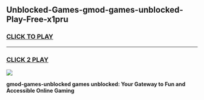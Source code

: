 
## Unblocked-Games-gmod-games-unblocked-Play-Free-x1pru
<h3>
<a href="https://premium76.site?title=gmod-games-unblocked&ref=18A1">CLICK TO PLAY</a></h3>
<hr>

<h3>
<a href="https://premium76.site?title=gmod-games-unblocked&ref=18A1">CLICK 2 PLAY</a>
  
</h3>

<a href="https://premium76.site?title=gmod-games-unblocked&ref=18A1"><img src="https://clearcache.store/games.png"></a>


**gmod-games-unblocked games unblocked: Your Gateway to Fun and Accessible Online Gaming**
